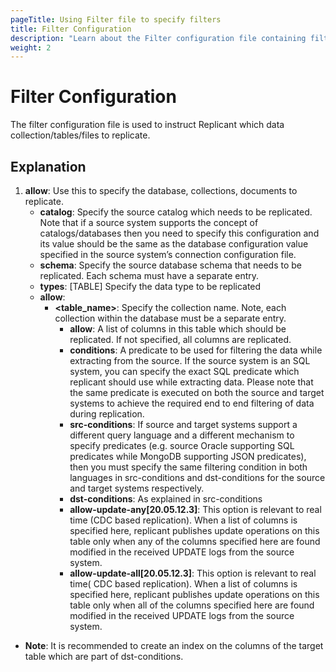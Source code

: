 ```yaml
---
pageTitle: Using Filter file to specify filters
title: Filter Configuration
description: "Learn about the Filter configuration file containing filter rules. These rules tell Replicant which databases, collections, or documents to replicate."
weight: 2
---
```


# Filter Configuration

The filter configuration file is used to instruct Replicant which data collection/tables/files to replicate.

## Explanation

1. **allow**: Use this to specify the database, collections, documents to replicate.
   * **catalog**: Specify the source catalog which needs to be replicated. Note that if a source system supports the concept of catalogs/databases then you need to specify this configuration and its value should be the same as the database configuration value specified in the source system’s connection configuration file.
   * **schema**: Specify the source database schema that needs to be replicated. Each schema must have a separate entry.
   * **types**: [TABLE] Specify the data type to be replicated
   * **allow**:
     * **<table_name>**: Specify the collection name. Note, each collection within the database must be a separate entry.
       * **allow**: A list of columns in this table which should be replicated. If not specified, all columns are replicated.
       * **conditions**: A predicate to be used for filtering the data while extracting from the source. If the source system is an SQL system, you can specify the exact SQL predicate which replicant should use while extracting data. Please note that the same predicate is executed on both the source and target systems to achieve the required end to end filtering of data during replication.
       * **src-conditions**: If source and target systems support a different query language and a different mechanism to specify predicates (e.g. source Oracle supporting SQL predicates while MongoDB supporting JSON predicates), then you must specify the same filtering condition in both languages in src-conditions and dst-conditions for the source and target systems respectively.
       * **dst-conditions**: As explained in src-conditions
       * **allow-update-any[20.05.12.3]**: This option is relevant to real time (CDC based replication). When a list of columns is specified here, replicant publishes update operations on this table only when any of the columns specified here are found modified in the received UPDATE logs from the source system.
       * **allow-update-all[20.05.12.3]**: This option is relevant to real time( CDC based replication). When a list of columns is specified here, replicant publishes update operations on this table only when all of the columns specified here are found modified in the received UPDATE logs from the source system.

* **Note**: It is recommended to create an index on the columns of the target table which are part of dst-conditions.
